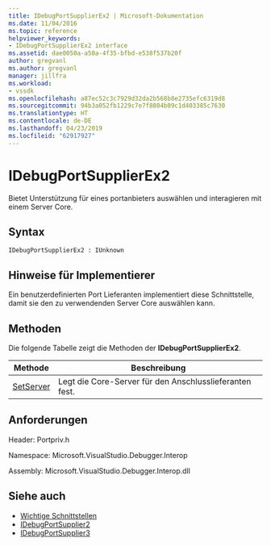 ```yaml
---
title: IDebugPortSupplierEx2 | Microsoft-Dokumentation
ms.date: 11/04/2016
ms.topic: reference
helpviewer_keywords:
- IDebugPortSupplierEx2 interface
ms.assetid: dae0050a-a50a-4f35-bfbd-e538f537b20f
author: gregvanl
ms.author: gregvanl
manager: jillfra
ms.workload:
- vssdk
ms.openlocfilehash: a87ec52c3c7929d32da2b568b8e2735efc6319d8
ms.sourcegitcommit: 94b3a052fb1229c7e7f8804b09c1d403385c7630
ms.translationtype: HT
ms.contentlocale: de-DE
ms.lasthandoff: 04/23/2019
ms.locfileid: "62917927"
---
```

# <a name="idebugportsupplierex2"></a>IDebugPortSupplierEx2
Bietet Unterstützung für eines portanbieters auswählen und interagieren mit einem Server Core.

## <a name="syntax"></a>Syntax

```
IDebugPortSupplierEx2 : IUnknown
```

## <a name="notes-for-implementers"></a>Hinweise für Implementierer
 Ein benutzerdefinierten Port Lieferanten implementiert diese Schnittstelle, damit sie den zu verwendenden Server Core auswählen kann.

## <a name="methods"></a>Methoden
 Die folgende Tabelle zeigt die Methoden der **IDebugPortSupplierEx2**.

|Methode|Beschreibung|
|------------|-----------------|
|[SetServer](../../../extensibility/debugger/reference/idebugportsupplierex2-setserver.md)|Legt die Core-Server für den Anschlusslieferanten fest.|

## <a name="requirements"></a>Anforderungen
 Header: Portpriv.h

 Namespace: Microsoft.VisualStudio.Debugger.Interop

 Assembly: Microsoft.VisualStudio.Debugger.Interop.dll

## <a name="see-also"></a>Siehe auch
- [Wichtige Schnittstellen](../../../extensibility/debugger/reference/core-interfaces.md)
- [IDebugPortSupplier2](../../../extensibility/debugger/reference/idebugportsupplier2.md)
- [IDebugPortSupplier3](../../../extensibility/debugger/reference/idebugportsupplier3.md)